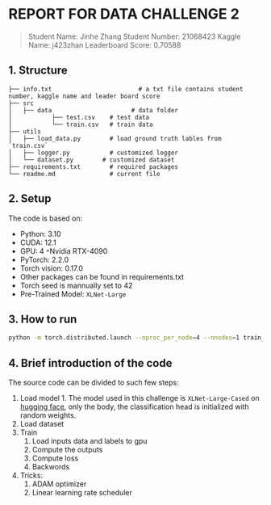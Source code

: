 # REPORT FOR DATA CHALLENGE 2

> Student Name: Jinhe Zhang 
> Student Number: 21068423 
> Kaggle Name: j423zhan 
> Leaderboard Score: 0.70588

## 1. Structure

```
├── info.txt						# a txt file contains student number, kaggle name and leader board score
├── src
│   ├── data					  # data folder
│   		├── test.csv    # test data
│   		└── train.csv 	# train data
├── utils
│   ├── load_data.py 		# load ground truth lables from `train.csv`
│   ├── logger.py 			# customized logger
│   └── dataset.py 		  # customized dataset
├── requirements.txt		# required packages
└── readme.md       		# current file     

```

## 2. Setup

The code is based on:

- Python: 3.10
- CUDA: 12.1
- GPU: 4 ```*```Nvidia RTX-4090
- PyTorch: 2.2.0
- Torch vision: 0.17.0
- Other packages can be found in requirements.txt
- Torch seed is mannually set to 42
- Pre-Trained Model: `XLNet-Large`

## 3. How to run

```bash
python -m torch.distributed.launch --nproc_per_node=4 --nnodes=1 train_xlnet.py --batch-size 8 --epochs 20 --lr 0.000002 --val
```



## 4. Brief introduction of the code

The source code can be divided to such few steps:

  1. Load model
         1. The model used in this challenge is `XLNet-Large-Cased` on [hugging face](https://huggingface.co/xlnet/xlnet-large-cased), only the body, the classification head is initialized with random weights.
2. Load dataset
3. Train
   1. Load inputs data and labels to gpu
   2. Compute the outputs
   3. Compute loss
   4. Backwords
4. Tricks:
   1. ADAM optimizer
   2. Linear learning rate scheduler